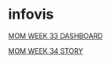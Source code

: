 # infovis

[MOM WEEK 33 DASHBOARD](https://ftarakdjian.github.io/infovis/MOMOWEEK33.html)


[MOM WEEK 34 STORY](https://ftarakdjian.github.io/infovis/MOMWEEK34.html)
